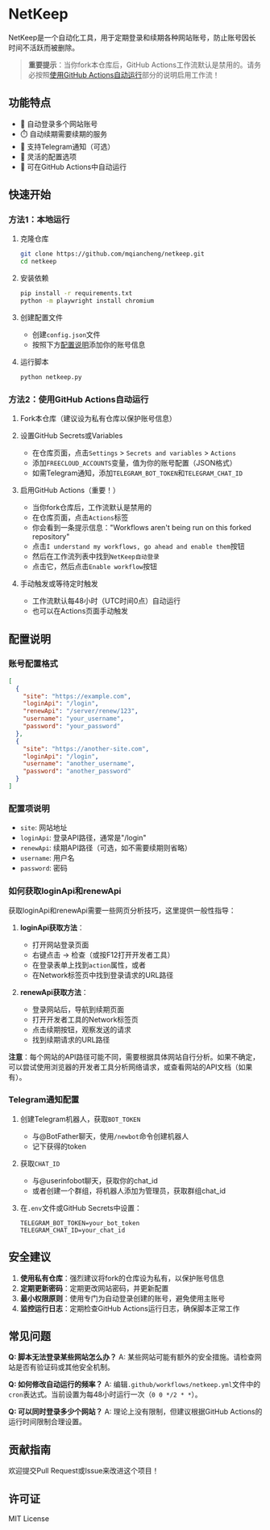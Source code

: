 # NetKeep

NetKeep是一个自动化工具，用于定期登录和续期各种网站账号，防止账号因长时间不活跃而被删除。

> **重要提示**：当你fork本仓库后，GitHub Actions工作流默认是禁用的。请务必按照[使用GitHub Actions自动运行](#方法2使用github-actions自动运行)部分的说明启用工作流！

## 功能特点

- 🔄 自动登录多个网站账号
- ⏱️ 自动续期需要续期的服务
- 🔔 支持Telegram通知（可选）
- 🔧 灵活的配置选项
- 🚀 可在GitHub Actions中自动运行

## 快速开始

### 方法1：本地运行

1. 克隆仓库
   ```bash
   git clone https://github.com/mqiancheng/netkeep.git
   cd netkeep
   ```

2. 安装依赖
   ```bash
   pip install -r requirements.txt
   python -m playwright install chromium
   ```

3. 创建配置文件
   - 创建`config.json`文件
   - 按照下方[配置说明](#配置说明)添加你的账号信息

4. 运行脚本
   ```bash
   python netkeep.py
   ```

### 方法2：使用GitHub Actions自动运行

1. Fork本仓库（建议设为私有仓库以保护账号信息）

2. 设置GitHub Secrets或Variables
   - 在仓库页面，点击`Settings` > `Secrets and variables` > `Actions`
   - 添加`FREECLOUD_ACCOUNTS`变量，值为你的账号配置（JSON格式）
   - 如需Telegram通知，添加`TELEGRAM_BOT_TOKEN`和`TELEGRAM_CHAT_ID`

3. 启用GitHub Actions（重要！）
   - 当你fork仓库后，工作流默认是禁用的
   - 在仓库页面，点击`Actions`标签
   - 你会看到一条提示信息："Workflows aren't being run on this forked repository"
   - 点击`I understand my workflows, go ahead and enable them`按钮
   - 然后在工作流列表中找到`NetKeep自动登录`
   - 点击它，然后点击`Enable workflow`按钮

4. 手动触发或等待定时触发
   - 工作流默认每48小时（UTC时间0点）自动运行
   - 也可以在Actions页面手动触发

## 配置说明

### 账号配置格式

```json
[
  {
    "site": "https://example.com",
    "loginApi": "/login",
    "renewApi": "/server/renew/123",
    "username": "your_username",
    "password": "your_password"
  },
  {
    "site": "https://another-site.com",
    "loginApi": "/login",
    "username": "another_username",
    "password": "another_password"
  }
]
```

### 配置项说明

- `site`: 网站地址
- `loginApi`: 登录API路径，通常是"/login"
- `renewApi`: 续期API路径（可选，如不需要续期则省略）
- `username`: 用户名
- `password`: 密码

### 如何获取loginApi和renewApi

获取loginApi和renewApi需要一些网页分析技巧，这里提供一般性指导：

1. **loginApi获取方法**：
   - 打开网站登录页面
   - 右键点击 -> 检查（或按F12打开开发者工具）
   - 在登录表单上找到`action`属性，或者
   - 在Network标签页中找到登录请求的URL路径

2. **renewApi获取方法**：
   - 登录网站后，导航到续期页面
   - 打开开发者工具的Network标签页
   - 点击续期按钮，观察发送的请求
   - 找到续期请求的URL路径

**注意**：每个网站的API路径可能不同，需要根据具体网站自行分析。如果不确定，可以尝试使用浏览器的开发者工具分析网络请求，或查看网站的API文档（如果有）。

### Telegram通知配置

1. 创建Telegram机器人，获取`BOT_TOKEN`
   - 与@BotFather聊天，使用`/newbot`命令创建机器人
   - 记下获得的token

2. 获取`CHAT_ID`
   - 与@userinfobot聊天，获取你的chat_id
   - 或者创建一个群组，将机器人添加为管理员，获取群组chat_id

3. 在`.env`文件或GitHub Secrets中设置：
   ```
   TELEGRAM_BOT_TOKEN=your_bot_token
   TELEGRAM_CHAT_ID=your_chat_id
   ```

## 安全建议

1. **使用私有仓库**：强烈建议将fork的仓库设为私有，以保护账号信息
2. **定期更新密码**：定期更改网站密码，并更新配置
3. **最小权限原则**：使用专门为自动登录创建的账号，避免使用主账号
4. **监控运行日志**：定期检查GitHub Actions运行日志，确保脚本正常工作

## 常见问题

**Q: 脚本无法登录某些网站怎么办？**
A: 某些网站可能有额外的安全措施。请检查网站是否有验证码或其他安全机制。

**Q: 如何修改自动运行的频率？**
A: 编辑`.github/workflows/netkeep.yml`文件中的`cron`表达式。当前设置为每48小时运行一次（`0 0 */2 * *`）。

**Q: 可以同时登录多少个网站？**
A: 理论上没有限制，但建议根据GitHub Actions的运行时间限制合理设置。

## 贡献指南

欢迎提交Pull Request或Issue来改进这个项目！

## 许可证

MIT License
